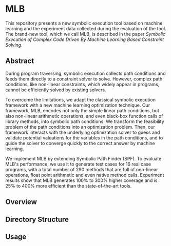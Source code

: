 MLB
=====================================================================

This repository presents a new symbolic execution tool based on machine learning and the experiment data collected during the evaluation of the tool. The brand-new tool, which we call MLB, is described in the paper *Symbolic Execution of Complex Code Driven By Machine Learning Based Constraint Solving*. 


Abstract
--------

During program traversing, symbolic execution collects path conditions and feeds them directly to a constraint solver to solve. However, complex path conditions, like non-linear constraints, which widely appear in programs, cannot be efficiently solved by existing solvers.

To overcome the limitations, we adapt the classical symbolic execution framework with a new machine learning optimization technique. Our framework, MLB, encodes not only the simple linear path conditions, but also non-linear arithmetic operations, and even black-box function calls of library methods, into symbolic path conditions. We transform the feasibility problem of the path conditions into an optimization problem.
Then, our framework interacts with the underlying optimization solver to guess and validate potential valuations for the variables in the path conditions, and to guide the solver to converge quickly to the correct answer by machine learning.

We implement MLB by extending Symbolic Path Finder (SPF). To evaluate MLB's performance, we use it to generate test cases for 16 real case programs, with a total number of 290 methods that are full of non-linear operations, float point arithmetic and even native method calls. Experiment results show that MLB generates 100% to 300% higher coverage and is 25% to 400% more efficient than the state-of-the-art tools.

Overview
--------

Directory Structure
--------

Usage
--------




